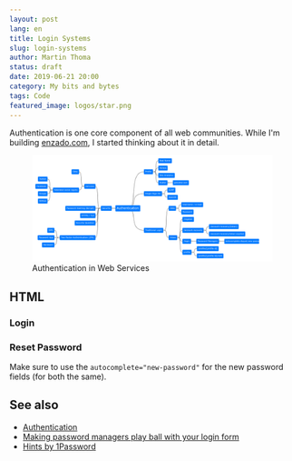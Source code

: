 ```yaml
---
layout: post
lang: en
title: Login Systems
slug: login-systems
author: Martin Thoma
status: draft
date: 2019-06-21 20:00
category: My bits and bytes
tags: Code
featured_image: logos/star.png
---
```

Authentication is one core component of all web communities. While I'm building
[enzado.com](https://enzado.com/), I started thinking about it in detail.

<figure class="wp-caption aligncenter img-thumbnail">
    <a href="../images/2019/06/authentication.png"><img src="../images/2019/06/authentication.png" alt="Authentication in Web Services" style="width: 512px;"/></a>
    <figcaption class="text-center">Authentication in Web Services</figcaption>
</figure>

## HTML

### Login

### Reset Password

Make sure to use the `autocomplete="new-password"` for the new password fields
(for both the same).

## See also

* [Authentication](https://en.wikipedia.org/wiki/Authentication)
* [Making password managers play ball with your login form](https://hiddedevries.nl/en/blog/2018-01-13-making-password-managers-play-ball-with-your-login-form)
* [Hints by 1Password](https://support.1password.com/compatible-website-design/)
